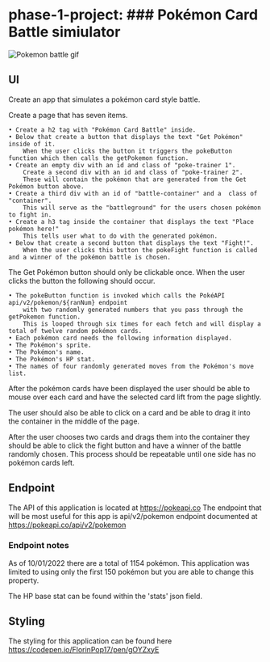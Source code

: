# phase-1-project: ### Pokémon Card Battle simiulator

![Pokemon battle gif](https://user-images.githubusercontent.com/107516857/193417375-51b2ffa3-62ef-4d67-94c6-63beced06364.gif)

## UI

Create an app that simulates a pokémon card style battle.

Create a page that has seven items.
   
	• Create a h2 tag with "Pokémon Card Battle" inside.
	• Below that create a button that displays the text "Get Pokémon" inside of it.
        When the user clicks the button it triggers the pokeButton function which then calls the getPokemon function.
	• Create an empty div with an id and class of "poke-trainer 1". 
        Create a second div with an id and class of "poke-trainer 2". 
        These will contain the pokémon that are generated from the Get Pokémon button above.
	• Create a third div with an id of "battle-container" and a  class of "container". 
        This will serve as the "battleground" for the users chosen pokémon to fight in. 
	• Create a h3 tag inside the container that displays the text "Place pokémon here!" 
        This tells user what to do with the generated pokémon.
	• Below that create a second button that displays the text "Fight!". 
        When the user clicks this button the pokeFight function is called and a winner of the pokémon battle is chosen. 
      
The Get Pokémon button should only be clickable once. When the user clicks the button the following should occur.
  
  	• The pokeButton function is invoked which calls the PokéAPI api/v2/pokemon/${ranNum} endpoint 
        with two randomly generated numbers that you pass through the getPokemon function. 
        This is looped through six times for each fetch and will display a total of twelve random pokémon cards.
	• Each pokémon card needs the following information displayed.
	• The Pokémon's sprite.
	• The Pokémon's name.
	• The Pokémon's HP stat.
	• The names of four randomly generated moves from the Pokémon's move list.
	
After the pokémon cards have been displayed the user should be able to mouse over each card 
and have the selected card lift from the page slightly. 

The user should also be able to click on a card and be able to drag it into the container in the middle of the page. 

After the user chooses two cards and drags them into the container they should be able to click the fight button 
and have a winner of the battle randomly chosen. This process should be repeatable until one side has no pokémon 
cards left.

## Endpoint

The API of this application is located at https://pokeapi.co
The endpoint that will be most useful for this app is api/v2/pokemon 
endpoint documented at https://pokeapi.co/api/v2/pokemon

### Endpoint notes

As of 10/01/2022 there are a total of 1154 pokémon. This application was limited to using only the first 150 pokémon 
but you are able to change this property.

The HP base stat can be found within the 'stats' json field.

## Styling
The styling for this application can be found here https://codepen.io/FlorinPop17/pen/gOYZxyE








  
